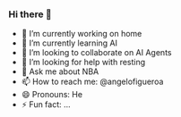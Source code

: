 ### Hi there 👋
- 🔭 I’m currently working on home
- 🌱 I’m currently learning AI 
- 👯 I’m looking to collaborate on AI Agents
- 🤔 I’m looking for help with resting
- 💬 Ask me about NBA
- 📫 How to reach me: @angelofigueroa
- 😄 Pronouns: He
- ⚡ Fun fact: ...

